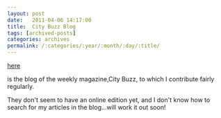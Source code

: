 ```yaml
---
layout: post
date:	2011-04-06 14:17:00
title:  City Buzz Blog
tags: [archived-posts]
categories: archives
permalink: /:categories/:year/:month/:day/:title/
---
```

<a href="http://ecitybuzz.wordpress.com/"> here </a>

is the blog of the weekly magazine,City Buzz, to which I contribute fairly regularly.

They don't seem to have an online edition yet, and  I don't know how to search for my articles in the blog...will work it out soon!
